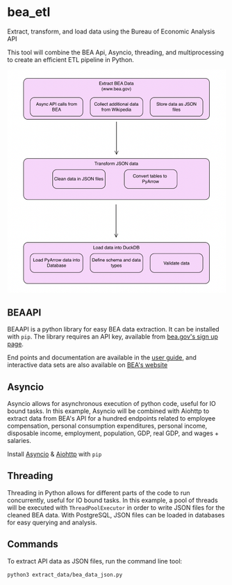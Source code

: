 # bea_etl
Extract, transform, and load data using the Bureau of Economic Analysis API

This tool will combine the BEA Api, Asyncio, threading, and multiprocessing to create an efficient ETL pipeline in Python.

![Alt text](/img/etl_flow.png?raw=true")

## BEAAPI

BEAAPI is a python library for easy BEA data extraction. It can be installed with `pip`. The library requires an API key, available from [bea.gov's sign up page](https://apps.bea.gov/api/signup/).

End points and documentation are available in the [user guide](https://apps.bea.gov/api/_pdf/bea_web_service_api_user_guide.pdf), and interactive data sets are also available on [BEA's website](https://www.bea.gov/data) 

## Asyncio

Asyncio allows for asynchronous execution of python code, useful for IO bound tasks. In this example, Asyncio will be combined with Aiohttp to extract data from BEA's API for a hundred endpoints related to employee compensation, personal consumption expenditures, personal income, disposable income, employment, population, GDP, real GDP, and wages + salaries.

Install [Asyncio](https://pypi.org/project/asyncio/) & [Aiohttp](https://pypi.org/project/aiohttp/) with `pip`

## Threading

Threading in Python allows for different parts of the code to run concurrently, useful for IO bound tasks. In this example, a pool of threads will be executed with `ThreadPoolExecutor` in order to write JSON files for the cleaned BEA data. With PostgreSQL, JSON files can be loaded in databases for easy querying and analysis.

## Commands

To extract API data as JSON files, run the command line tool:

    python3 extract_data/bea_data_json.py

